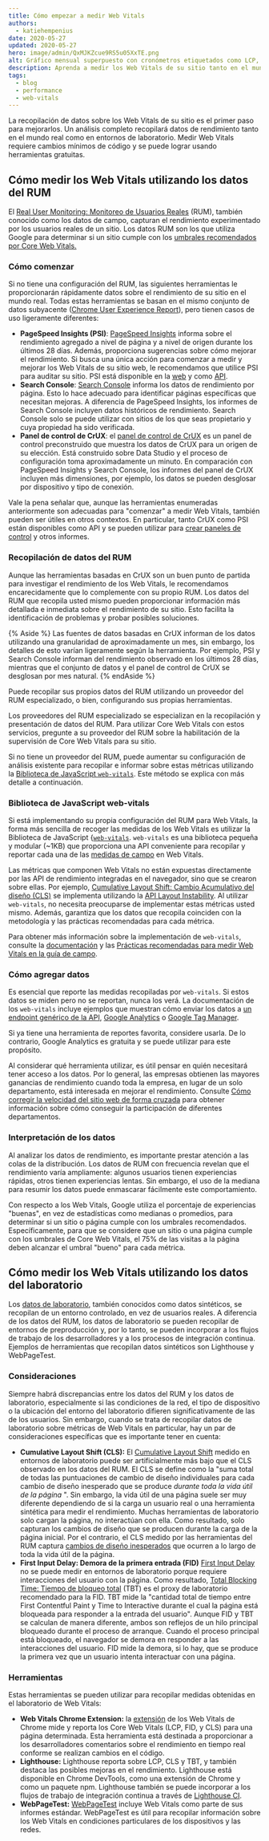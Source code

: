 ```yaml
---
title: Cómo empezar a medir Web Vitals
authors:
  - katiehempenius
date: 2020-05-27
updated: 2020-05-27
hero: image/admin/QxMJKZcue9RS5u05XxTE.png
alt: Gráfico mensual superpuesto con cronómetros etiquetados como LCP, FID y CLS.
description: Aprenda a medir los Web Vitals de su sitio tanto en el mundo real como en entornos de laboratorio.
tags:
  - blog
  - performance
  - web-vitals
---
```


La recopilación de datos sobre los Web Vitals de su sitio es el primer paso para mejorarlos. Un análisis completo recopilará datos de rendimiento tanto en el mundo real como en entornos de laboratorio. Medir Web Vitals requiere cambios mínimos de código y se puede lograr usando herramientas gratuitas.

## Cómo medir los Web Vitals utilizando los datos del RUM

El [Real User Monitoring: Monitoreo de Usuarios Reales](https://en.wikipedia.org/wiki/Real_user_monitoring) (RUM), también conocido como los datos de campo, capturan el rendimiento experimentado por los usuarios reales de un sitio. Los datos RUM son los que utiliza Google para determinar si un sitio cumple con los [umbrales recomendados por Core Web Vitals.](/vitals/)

### Cómo comenzar

Si no tiene una configuración del RUM, las siguientes herramientas le proporcionarán rápidamente datos sobre el rendimiento de su sitio en el mundo real. Todas estas herramientas se basan en el mismo conjunto de datos subyacente ([Chrome User Experience Report](https://developers.google.com/web/tools/chrome-user-experience-report)), pero tienen casos de uso ligeramente diferentes:

- **PageSpeed Insights (PSI)**: [PageSpeed Insights](https://developers.google.com/speed/pagespeed/insights/) informa sobre el rendimiento agregado a nivel de página y a nivel de origen durante los últimos 28 días. Además, proporciona sugerencias sobre cómo mejorar el rendimiento. Si busca una única acción para comenzar a medir y mejorar los Web Vitals de su sitio web, le recomendamos que utilice PSI para auditar su sitio. PSI está disponible en la [web](https://developers.google.com/speed/pagespeed/insights/) y como [API](https://developers.google.com/speed/docs/insights/v5/get-started).
- **Search Console**: [Search Console](https://search.google.com/search-console/welcome) informa los datos de rendimiento por página. Esto lo hace adecuado para identificar páginas específicas que necesitan mejoras. A diferencia de PageSpeed Insights, los informes de Search Console incluyen datos históricos de rendimiento. Search Console solo se puede utilizar con sitios de los que seas propietario y cuya propiedad ha sido verificada.
- **Panel de control de CrUX**: el [panel de control de CrUX](https://developers.google.com/web/updates/2018/08/chrome-ux-report-dashboard) es un panel de control preconstruido que muestra los datos de CrUX para un origen de su elección. Está construido sobre Data Studio y el proceso de configuración toma aproximadamente un minuto. En comparación con PageSpeed Insights y Search Console, los informes del panel de CrUX incluyen más dimensiones, por ejemplo, los datos se pueden desglosar por dispositivo y tipo de conexión.

Vale la pena señalar que, aunque las herramientas enumeradas anteriormente son adecuadas para "comenzar" a medir Web Vitals, también pueden ser útiles en otros contextos. En particular, tanto CrUX como PSI están disponibles como API y se pueden utilizar para [crear paneles de control](https://dev.to/chromiumdev/a-step-by-step-guide-to-monitoring-the-competition-with-the-chrome-ux-report-4k1o)  y otros informes.

### Recopilación de datos del RUM

Aunque las herramientas basadas en CrUX son un buen punto de partida para investigar el rendimiento de los Web Vitals, le recomendamos encarecidamente que lo complemente con su propio RUM. Los datos del RUM que recopila usted mismo pueden proporcionar información más detallada e inmediata sobre el rendimiento de su sitio. Esto facilita la identificación de problemas y probar posibles soluciones.

{% Aside %} Las fuentes de datos basadas en CrUX informan de los datos utilizando una granularidad de aproximadamente un mes, sin embargo, los detalles de esto varían ligeramente según la herramienta. Por ejemplo, PSI y Search Console informan del rendimiento observado en los últimos 28 días, mientras que el conjunto de datos y el panel de control de CrUX se desglosan por mes natural. {% endAside %}

Puede recopilar sus propios datos del RUM utilizando un proveedor del RUM especializado, o bien, configurando sus propias herramientas.

Los proveedores del RUM especializado se especializan en la recopilación y presentación de datos del RUM. Para utilizar Core Web Vitals con estos servicios, pregunte a su proveedor del RUM sobre la habilitación de la supervisión de Core Web Vitals para su sitio.

Si no tiene un proveedor del RUM, puede aumentar su configuración de análisis existente para recopilar e informar sobre estas métricas utilizando la [Biblioteca de JavaScript `web-vitals`](https://github.com/GoogleChrome/web-vitals). Este método se explica con más detalle a continuación.

### Biblioteca de JavaScript web-vitals

Si está implementando su propia configuración del RUM para Web Vitals, la forma más sencilla de recoger las medidas de los Web Vitals es utilizar la Biblioteca de JavaScript {[`web-vitals`](https://github.com/GoogleChrome/web-vitals). `web-vitals` es una biblioteca pequeña y modular (~1KB) que proporciona una API conveniente para recopilar y reportar cada una de las [medidas de campo](/user-centric-performance-metrics/#in-the-field) en Web Vitals.

Las métricas que componen Web Vitals no están expuestas directamente por las API de rendimiento integradas en el navegador, sino que se crearon sobre ellas. Por ejemplo, [Cumulative Layout Shift: Cambio Acumulativo del diseño (CLS)](/cls/) se implementa utilizando la [API Layout Instability](https://wicg.github.io/layout-instability/). Al utilizar `web-vitals`, no necesita preocuparse de implementar estas métricas usted mismo. Además, garantiza que los datos que recopila coinciden con la metodología y las prácticas recomendadas para cada métrica.

Para obtener más información sobre la implementación de `web-vitals`, consulte la [documentación](https://github.com/GoogleChrome/web-vitals) y las [Prácticas recomendadas para medir Web Vitals en la guía de campo](/vitals-field-measurement-best-practices/).

### Cómo agregar datos

Es esencial que reporte las medidas recopiladas por `web-vitals`. Si estos datos se miden pero no se reportan, nunca los verá. La documentación de los `web-vitals` incluye ejemplos que muestran cómo enviar los datos a [un endpoint genérico de la API](https://github.com/GoogleChrome/web-vitals#send-the-results-to-an-analytics-endpoint), [Google Analytics](https://github.com/GoogleChrome/web-vitals#send-the-results-to-google-analytics) o [Google Tag Manager](https://github.com/GoogleChrome/web-vitals#send-the-results-to-google-tag-manager).

Si ya tiene una herramienta de reportes favorita, considere usarla. De lo contrario, Google Analytics es gratuita y se puede utilizar para este propósito.

Al considerar qué herramienta utilizar, es útil pensar en quién necesitará tener acceso a los datos. Por lo general, las empresas obtienen las mayores ganancias de rendimiento cuando toda la empresa, en lugar de un solo departamento, está interesada en mejorar el rendimiento. Consulte [Cómo corregir la velocidad del sitio web de forma cruzada](/fixing-website-speed-cross-functionally/) para obtener información sobre cómo conseguir la participación de diferentes departamentos.

### Interpretación de los datos

Al analizar los datos de rendimiento, es importante prestar atención a las colas de la distribución. Los datos de RUM con frecuencia revelan que el rendimiento varía ampliamente: algunos usuarios tienen experiencias rápidas, otros tienen experiencias lentas. Sin embargo, el uso de la mediana para resumir los datos puede enmascarar fácilmente este comportamiento.

Con respecto a los Web Vitals, Google utiliza el porcentaje de experiencias "buenas", en vez de estadísticas como medianas o promedios, para determinar si un sitio o página cumple con los umbrales recomendados. Específicamente, para que se considere que un sitio o una página cumple con los umbrales de Core Web Vitals, el 75% de las visitas a la página deben alcanzar el umbral "bueno" para cada métrica.

## Cómo medir los Web Vitals utilizando los datos del laboratorio

Los [datos de laboratorio](/user-centric-performance-metrics/#in-the-lab), también conocidos como datos sintéticos, se recopilan de un entorno controlado, en vez de usuarios reales. A diferencia de los datos del RUM, los datos de laboratorio se pueden recopilar de entornos de preproducción y, por lo tanto, se pueden incorporar a los flujos de trabajo de los desarrolladores y a los procesos de integración continua. Ejemplos de herramientas que recopilan datos sintéticos son Lighthouse y WebPageTest.

### Consideraciones

Siempre habrá discrepancias entre los datos del RUM y los datos de laboratorio, especialmente si las condiciones de la red, el tipo de dispositivo o la ubicación del entorno del laboratorio difieren significativamente de las de los usuarios. Sin embargo, cuando se trata de recopilar datos de laboratorio sobre métricas de Web Vitals en particular, hay un par de consideraciones específicas que es importante tener en cuenta:

- **Cumulative Layout Shift (CLS):** El [Cumulative Layout Shift](/cls/) medido en entornos de laboratorio puede ser artificialmente más bajo que el CLS observado en los datos del RUM. El CLS se define como la "suma total de todas las puntuaciones de cambio de diseño individuales para cada cambio de diseño inesperado que se produce *durante toda la vida útil de la página* ". Sin embargo, la vida útil de una página suele ser muy diferente dependiendo de si la carga un usuario real o una herramienta sintética para medir el rendimiento. Muchas herramientas de laboratorio solo cargan la página, no interactúan con ella. Como resultado, solo capturan los cambios de diseño que se producen durante la carga de la página inicial. Por el contrario, el CLS medido por las herramientas del RUM captura [cambios de diseño inesperados](/cls/#expected-vs.-unexpected-layout-shifts) que ocurren a lo largo de toda la vida útil de la página.
- **First Input Delay: Demora de la primera entrada (FID)** [First Input Delay](/fid/) no se puede medir en entornos de laboratorio porque requiere interacciones del usuario con la página. Como resultado, [Total Blocking Time: Tiempo de bloqueo total](/tbt/) (TBT) es el proxy de laboratorio recomendado para la FID. TBT mide la "cantidad total de tiempo entre First Contentful Paint y Time to Interactive durante el cual la página está bloqueada para responder a la entrada del usuario". Aunque FID y TBT se calculan de manera diferente, ambos son reflejos de un hilo principal bloqueado durante el proceso de arranque. Cuando el proceso principal está bloqueado, el navegador se demora en responder a las interacciones del usuario. FID mide la demora, si lo hay, que se produce la primera vez que un usuario intenta interactuar con una página.

### Herramientas

Estas herramientas se pueden utilizar para recopilar medidas obtenidas en el laboratorio de Web Vitals:

- **Web Vitals Chrome Extension:** la [extensión](https://github.com/GoogleChrome/web-vitals-extension) de los Web Vitals de Chrome mide y reporta los Core Web Vitals (LCP, FID, y CLS) para una página determinada. Esta herramienta está destinada a proporcionar a los desarrolladores comentarios sobre el rendimiento en tiempo real conforme se realizan cambios en el código.
- **Lighthouse:** Lighthouse reporta sobre LCP, CLS y TBT, y también destaca las posibles mejoras en el rendimiento. Lighthouse está disponible en Chrome DevTools, como una extensión de Chrome y como un paquete npm. Lighthouse también se puede incorporar a los flujos de trabajo de integración continua a través de [Lighthouse CI](https://github.com/GoogleChrome/lighthouse-ci).
- **WebPageTest:** [WebPageTest](https://webpagetest.org/) incluye Web Vitals como parte de sus informes estándar. WebPageTest es útil para recopilar información sobre los Web Vitals en condiciones particulares de los dispositivos y las redes.
